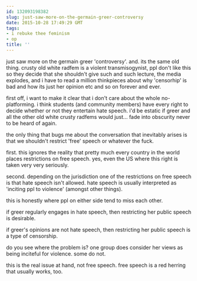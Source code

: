 ```yaml
---
id: 132093198382
slug: just-saw-more-on-the-germain-greer-controversy
date: 2015-10-28 17:49:29 GMT
tags:
- i rebuke thee feminism
- op
title: ''
---
```

just saw more on the germain greer 'controversy'. and. its the same old thing. crusty old white radfem is a violent transmisogynist, ppl don't like this so they decide that she shouldn't give such and such lecture, the media explodes, and i have to read a million thinkpieces about why 'censorhip' is bad and how its just her opinion etc and so on forever and ever.

first off, i want to make it clear that i don't care about the whole no-platforming. i think students (and community members) have every right to decide whether or not they entertain hate speech. i'd be estatic if greer and all the other old white crusty radfems would just... fade into obscurity never to be heard of again.

the only thing that bugs me about the conversation that inevitably arises is that we shouldn't restrict 'free' speech or whatever the fuck.

first. this ignores the reality that pretty much every country in the world places restrictions on free speech. yes, even the US where this right is taken very very seriously.

second. depending on the jurisdiction one of the restrictions on free speech is that hate speech isn't allowed. hate speech is usually interpreted as 'inciting ppl to violence' (amongst other things).

this is honestly where  ppl on either side tend to miss each other. 

if greer regularly engages in hate speech, then restricting her public speech is desirable.

if greer's opinions are not hate speech, then restricting her public speech is a type of censorship.

do you see where the problem is? one group does consider her views as being inciteful for violence. some do not.

this is the real issue at hand, not free speech. free speech is a red herring that usually works, too.